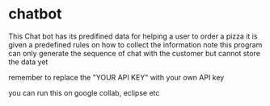# chatbot
This Chat bot has its predifined data for helping a user to order a pizza 
it is given a predefined rules on how to collect the information
note this program can only generate the sequence of chat with the customer but cannot store the data yet


remember to replace the "YOUR API KEY" with your own API key


you can run this on google collab, eclipse etc 
